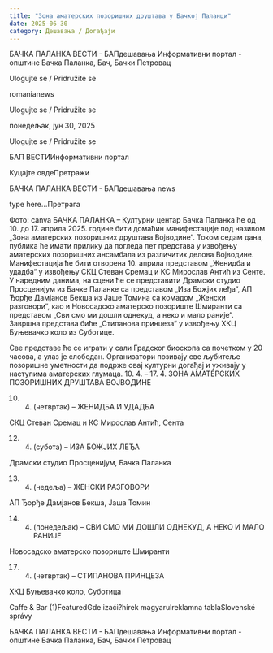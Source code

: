 ```yaml
---
title: "Зона аматерских позоришних друштава у Бачкој Паланци"
date: 2025-06-30
category: Дешавања / Догађаји
---
```


БАЧКА ПАЛАНКА ВЕСТИ - БАПдешавања Информативни портал - општине Бачка Паланка, Бач, Бачки Петровац

Ulogujte se / Pridružite se

romanianews

Ulogujte se / Pridružite se

понедељак, јун 30, 2025

Ulogujte se / Pridružite se

БАП ВЕСТИИнформативни портал

Куцајте овдеПретражи

БАЧКА ПАЛАНКА ВЕСТИ - БАПдешавања news

type here...Претрага

Фото: canva
            БАЧКА ПАЛАНКА – Културни центар Бачка Паланка ће од 10. до 17. априла 2025. године бити домаћин манифестације под називом „Зона аматерских позоришних друштава Војводине“. Током седам дана, публика ће имати прилику да погледа пет представа у извођењу аматерских позоришних ансамбала из различитих делова Војводине.
Манифестација ће бити отворена 10. априла представом „Женидба и удадба“ у извођењу СКЦ Стеван Сремац и КС Мирослав Антић из Сенте. У наредним данима, на сцени ће се представити Драмски студио Просценијум из Бачке Паланке са представом „Иза Божјих леђа“, АП Ђорђе Дамјанов Бекша из Јаше Томина са комадом „Женски разговори“, као и Новосадско аматерско позориште Шмиранти са представом „Сви смо ми дошли однекуд, а неко и мало раније“. Завршна представа биће „Стипанова принцеза“ у извођењу ХКЦ Буњевачко коло из Суботице.


Све представе ће се играти у сали Градског биоскопа са почетком у 20 часова, а улаз је слободан. Организатори позивају све љубитеље позоришне уметности да подрже овај културни догађај и уживају у наступима аматерских глумаца.
10. 4. – 17. 4. ЗОНА АМАТЕРСКИХ ПОЗОРИШНИХ ДРУШТАВА ВОЈВОДИНЕ

10. 4. (четвртак) – ЖЕНИДБА И УДАДБА




СКЦ Стеван Сремац и КС Мирослав Антић, Сента


12. 4. (субота) – ИЗА БОЖЈИХ ЛЕЂА


Драмски студио Просценијум, Бачка Паланка


13. 4. (недеља) – ЖЕНСКИ РАЗГОВОРИ


АП Ђорђе Дамјанов Бекша, Јаша Томин




14. 4. (понедељак) – СВИ СМО МИ ДОШЛИ ОДНЕКУД, А НЕКО И МАЛО РАНИЈЕ


Новосадско аматерско позориште Шмиранти


17. 4. (четвртак) – СТИПАНОВА ПРИНЦЕЗА


ХКЦ Буњевачко коло, Суботица

Caffe & Bar (1)FeaturedGde izaći?hírek magyarulreklamna tablaSlovenské správy

БАЧКА ПАЛАНКА ВЕСТИ - БАПдешавања Информативни портал - општине Бачка Паланка, Бач, Бачки Петровац
